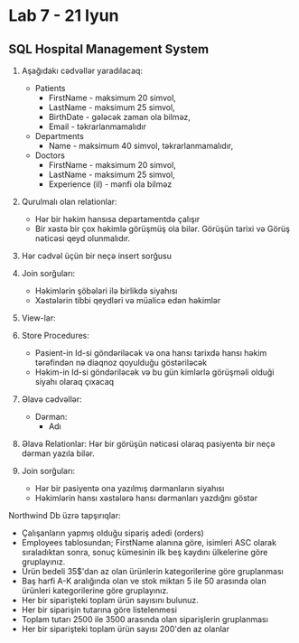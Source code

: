 # Lab 7 - 21 Iyun
## SQL Hospital Management System
1. Aşağıdakı cədvəllər yaradılacaq:
    - Patients 
        - FirstName - maksimum 20 simvol, 
        - LastName - maksimum 25 simvol, 
        - BirthDate - gələcək zaman ola bilməz,
        - Email - təkrarlanmamalıdır
    - Departments 
        - Name - maksimum 40 simvol, təkrarlanmamalıdır,
    - Doctors 
        - FirstName - maksimum 20 simvol, 
        - LastName - maksimum 25 simvol, 
        - Experience (il) - mənfi ola bilməz 
2. Qurulmalı olan relationlar:
    - Hər bir həkim hansısa departamentdə çalışır
    - Bir xəstə bir çox həkimlə görüşmüş ola bilər. Görüşün tarixi və Görüş nəticəsi qeyd olunmalıdır.
3. Hər cədvəl üçün bir neçə insert sorğusu
4. Join sorğuları:
    - Həkimlərin şöbələri ilə birlikdə siyahısı
    - Xəstələrin tibbi qeydləri və müalicə edən həkimlər
5. View-lar:
    
6. Store Procedures:
    - Pasient-in Id-si göndəriləcək və ona hansı tarixdə hansı həkim tərəfindən nə diaqnoz qoyulduğu göstəriləcək
    - Həkim-in Id-si göndəriləcək və bu gün kimlərlə görüşməli olduği siyahı olaraq çıxacaq
7. Əlavə cədvəllər:
    - Dərman:
        - Adı
8. Əlavə Relationlar:
    Hər bir görüşün nəticəsi olaraq pasiyentə bir neçə dərman yazıla bilər.
9. Join sorğuları:
    - Hər bir pasiyentə ona yazılmış dərmanların siyahısı
    - Həkimlərin hansı xəstələrə hansı dərmanları yazdığnı göstər


Northwind Db üzrə tapşırıqlar:
- Çalışanların yapmış olduğu sipariş adedi (orders)  
- Employees tablosundan; FirstName alanına göre, isimleri ASC olarak sıraladıktan sonra, sonuç kümesinin ilk beş kaydını ülkelerine göre gruplayınız.
- Ürün bedeli 35$'dan az olan ürünlerin kategorilerine göre gruplanması
- Baş harfi A-K aralığında olan ve stok miktarı 5 ile 50 arasında olan ürünleri kategorilerine göre gruplayınız.
- Her bir siparişteki toplam ürün sayısını bulunuz.
- Her bir siparişin tutarına göre listelenmesi
- Toplam tutarı 2500 ile 3500 arasında olan siparişlerin gruplanması
- Her bir siparişteki toplam ürün sayısı 200'den az olanlar